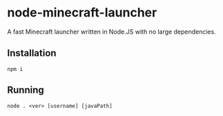 # node-minecraft-launcher
A fast Minecraft launcher written in Node.JS with no large dependencies.

## Installation
```
npm i
```

## Running
```
node . <ver> [username] [javaPath]
```

